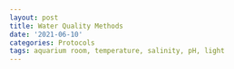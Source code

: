 ```yaml
---
layout: post
title: Water Quality Methods
date: '2021-06-10'
categories: Protocols
tags: aquarium room, temperature, salinity, pH, light
---
```

